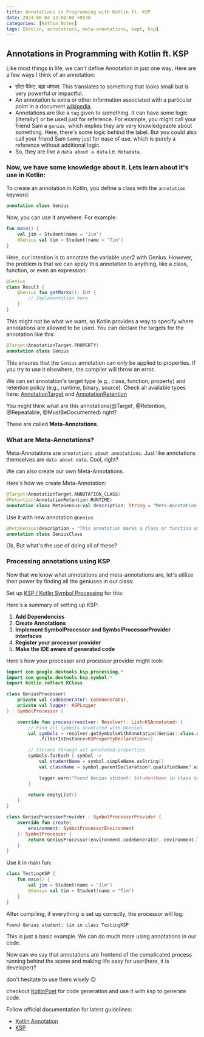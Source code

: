 ```yaml
---
title: Annotations in Programming with Kotlin ft. KSP
date: 2024-08-04 13:00:00 +0530
categories: [Kotlin Notes]
tags: [kotlin, annotations, meta-annotations, kapt, ksp]
---
```


## Annotations in Programming with Kotlin ft. KSP

Like most things in life, we can't define Annotation in just one way. Here are a few ways I think of an annotation:

- छोटा पैकेट, बड़ा धमाका: This translates to something that looks small but is very powerful or impactful.
- An annotation is extra or other information associated with a particular point in a document [wikipedia](https://en.wikipedia.org/wiki/Annotation).
- Annotations are like a `tag` given to something. It can have some logic (literally!) or be used just for reference. For example, you might call your friend Sam a `genius`, which implies they are very knowledgeable about something. Here, there's some logic behind the label. But you could also call your friend Sam `Sammy` just for ease of use, which is purely a reference without additional logic.
- So, they are like a `data about a data` i.e. `Metadata`.

### Now, we have some knowledge about it. Lets learn about it's use in Kotlin:

To create an annotation in Kotlin, you define a class with the `annotation` keyword:

```kotlin
annotation class Genius
```

Now, you can use it anywhere. For example:

```kotlin
fun main() {
    val jim = Student(name = "Jim")
    @Genius val tim = Student(name = "Tim")
}
```

Here, our intention is to annotate the variable user2 with Genius. However, the problem is that we can apply this annotation to anything, like a class, function, or even an expression:

```kotlin
@Genius
class Result {
    @Genius fun getMarks(): Int {
        // Implementation here
    }
}
```

This might not be what we want, so Kotlin provides a way to specify where annotations are allowed to be used. You can declare the targets for the annotation like this:

```kotlin
@Target(AnnotationTarget.PROPERTY)
annotation class Genius
```

This ensures that the `Genius` annotation can only be applied to properties. If you try to use it elsewhere, the compiler will throw an error.

We can set annotation's target type (e.g., class, function, property) and retention policy (e.g., runtime, binary, source). Check all available types here: [AnnotationTarget](https://kotlinlang.org/api/latest/jvm/stdlib/kotlin.annotation/-annotation-target/) and [AnnotationRetention](https://kotlinlang.org/api/latest/jvm/stdlib/kotlin.annotation/-annotation-retention/)

You might think what are this annotations(@Target, @Retention, @Repeatable, @MustBeDocumented) right?

These are called **Meta-Annotations**.

### What are Meta-Annotations?

Meta-Annotations are `annotations about annotations`. Just like annotations themselves are `data about data`. Cool, right?

We can also create our own Meta-Annotations.

Here's how we create Meta-Annotation:

```kotlin
@Target(AnnotationTarget.ANNOTATION_CLASS)
@Retention(AnnotationRetention.RUNTIME)
annotation class MetaGenius(val description: String = "Meta-Annotation for Genius")
```

Use it with new annotation `@Genius`

```kotlin
@MetaGenius(description = "This annotation marks a class or function as genius.")
annotation class GeniusClass
```

Ok, But what's the use of doing all of these?

### Processing annotations using KSP

Now that we know what annotations and meta-annotations are, let's utilize their power by finding all the geniuses in our class:

Set up [KSP / Kotlin Symbol Processing](https://kotlinlang.org/docs/ksp-overview.html) for this:

Here's a summary of setting up KSP:  

1. **Add Dependencies**
2. **Create Annotations**
3. **Implement SymbolProcessor and SymbolProcessorProvider interfaces**
4. **Register your processor provider**
5. **Make the IDE aware of generated code**

Here's how your processor and processor provider might look:

```kotlin
import com.google.devtools.ksp.processing.*
import com.google.devtools.ksp.symbol.*
import kotlin.reflect.KClass

class GeniusProcessor(
    private val codeGenerator: CodeGenerator,
    private val logger: KSPLogger
) : SymbolProcessor {

    override fun process(resolver: Resolver): List<KSAnnotated> {
        // Find all symbols annotated with @Genius
        val symbols = resolver.getSymbolsWithAnnotation(Genius::class.qualifiedName!!)
            .filterIsInstance<KSPropertyDeclaration>()

        // Iterate through all annotated properties
        symbols.forEach { symbol ->
            val studentName = symbol.simpleName.asString()
            val className = symbol.parentDeclaration?.qualifiedName?.asString()

            logger.warn("Found Genius student: $studentName in class $className")
        }

        return emptyList()
    }
}

class GeniusProcessorProvider : SymbolProcessorProvider {
    override fun create(
        environment: SymbolProcessorEnvironment
    ): SymbolProcessor {
        return GeniusProcessor(environment.codeGenerator, environment.logger)
    }
}
```

Use it in main fun:

```kotlin
class TestingKSP {
    fun main() {
        val jim = Student(name = "Jim")
        @Genius val tim = Student(name = "Tim")
    }
}
```

After compiling, if everything is set up correctly, the processor will log:

```
Found Genius student: tim in class TestingKSP
```

This is just a basic example. We can do much more using annotations in our code.

Now can we say that annotations are frontend of the complicated process running behind the scene and making life easy for user(here, it is developer)? 

don't hesitate to use them wisely 😉

checkout [KotlinPoet](https://square.github.io/kotlinpoet/) for code generation and use it with ksp to generate code.

Follow official documentation for latest guidelines:

- [Kotlin Annotation](https://kotlinlang.org/docs/annotations.html)
- [KSP](https://kotlinlang.org/docs/ksp-overview.html)

